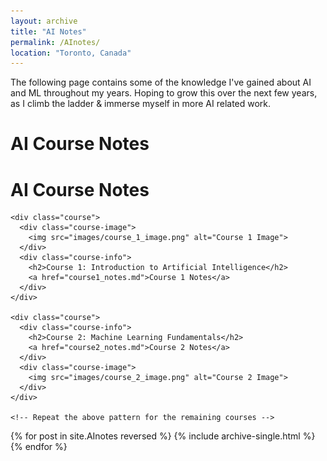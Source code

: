 ```yaml
---
layout: archive
title: "AI Notes"
permalink: /AInotes/
location: "Toronto, Canada"
---
```


The following page contains some of the knowledge I've gained about AI and ML throughout my years. Hoping to grow this over the next few years, as I climb the ladder & immerse myself in more AI related work. 

# AI Course Notes
<!DOCTYPE html>
<html>

<head>
  <title>AI Course Notes</title>
  <link rel="stylesheet" href="styles.css">
</head>

<body>
  <div class="container">
    <h1>AI Course Notes</h1>

    <div class="course">
      <div class="course-image">
        <img src="images/course_1_image.png" alt="Course 1 Image">
      </div>
      <div class="course-info">
        <h2>Course 1: Introduction to Artificial Intelligence</h2>
        <a href="course1_notes.md">Course 1 Notes</a>
      </div>
    </div>

    <div class="course">
      <div class="course-info">
        <h2>Course 2: Machine Learning Fundamentals</h2>
        <a href="course2_notes.md">Course 2 Notes</a>
      </div>
      <div class="course-image">
        <img src="images/course_2_image.png" alt="Course 2 Image">
      </div>
    </div>

    <!-- Repeat the above pattern for the remaining courses -->
  </div>
</body>

</html>


{% for post in site.AInotes reversed %}
  {% include archive-single.html %}
{% endfor %} 